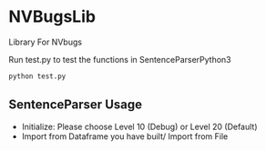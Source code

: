 # NVBugsLib
Library For NVbugs

Run test.py to test the functions in SentenceParserPython3
```python
python test.py
```

## SentenceParser Usage
- Initialize: Please choose Level 10 (Debug) or Level 20 (Default)
- Import from Dataframe you have built/ Import from File
